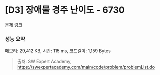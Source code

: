 # [D3] 장애물 경주 난이도 - 6730 

[문제 링크](https://swexpertacademy.com/main/code/problem/problemDetail.do?contestProbId=AWefy5x65PoDFAUh) 

### 성능 요약

메모리: 29,412 KB, 시간: 115 ms, 코드길이: 1,159 Bytes



> 출처: SW Expert Academy, https://swexpertacademy.com/main/code/problem/problemList.do